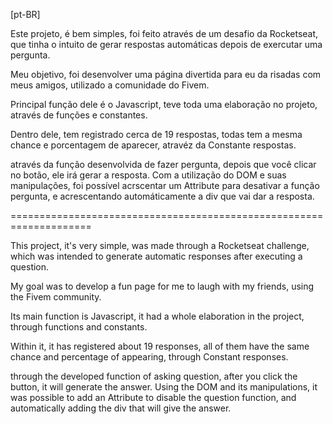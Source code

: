 [pt-BR]

Este projeto, é bem simples, foi feito através de um desafio da Rocketseat, que tinha o intuito de gerar respostas automáticas depois de exercutar uma pergunta.

Meu objetivo, foi desenvolver uma página divertida para eu da risadas com meus amigos, utilizado a comunidade do Fivem. 

Principal função dele é o Javascript, teve toda uma elaboração no projeto, através de funções e constantes.

Dentro dele, tem registrado cerca de 19 respostas, todas tem a mesma chance e porcentagem de aparecer, atravéz da Constante respostas. 

através da função desenvolvida de fazer pergunta, depois que você clicar no botão, ele irá gerar a resposta. Com a utilização do DOM e suas manipulações, foi possível acrscentar um Attribute para desativar a função pergunta, e acrescentando automáticamente a div que vai dar a resposta. 

====================================================================

This project, it's very simple, was made through a Rocketseat challenge, which was intended to generate automatic responses after executing a question.

My goal was to develop a fun page for me to laugh with my friends, using the Fivem community.

Its main function is Javascript, it had a whole elaboration in the project, through functions and constants.

Within it, it has registered about 19 responses, all of them have the same chance and percentage of appearing, through Constant responses.

through the developed function of asking question, after you click the button, it will generate the answer. Using the DOM and its manipulations, it was possible to add an Attribute to disable the question function, and automatically adding the div that will give the answer.